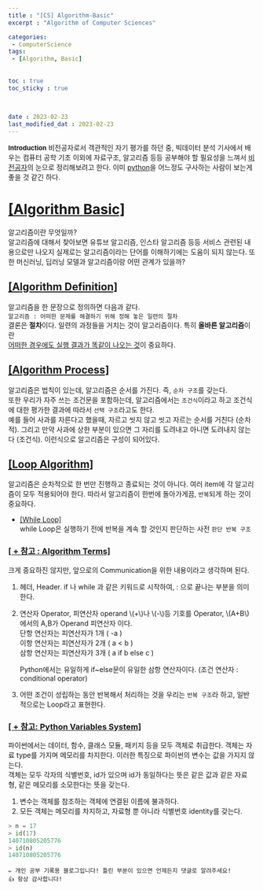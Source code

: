 ```yaml
--- 
title : "[CS] Algorithm-Basic"
excerpt : "Algorithm of Computer Sciences"

categories: 
 - ComputerScience
tags: 
 - [Algorithm, Basic]
 
 
toc : true
toc_sticky : true

  
 
date : 2023-02-23
last_modified_dat : 2023-02-23
---
```

<div class='notice' markdown='1'>
<b><font size='2'>Introduction</font></b>  
비전공자로서 객관적인 자기 평가를 하던 중, 빅데이터 분석 기사에서 배우는 컴퓨터 공학 기초 이외에  
자료구조, 알고리즘 등등 공부해야 할 필요성을 느껴서 <u>비전공자</u>의 눈으로 정리해보려고 한다.  
이미 <u>python</u>을 어느정도 구사하는 사람이 보는게 좋을 것 같긴 하다.
</div>

# **<u>[Algorithm Basic]</u>**
알고리즘이란 무엇일까?  
알고리즘에 대해서 찾아보면 유튜브 알고리즘, 인스타 알고리즘 등등 서비스 관련된 내용으로만 나오지 실제로는 알고리즘이라는 단어를 이해하기에는 도움이 되지 않는다. 또한 머신러닝, 딥러닝 모델과 알고리즘이랑 어떤 관계가 있을까?  

## **<u>[Algorithm Definition]</u>**
알고리즘을 한 문장으로 정의하면 다음과 같다.  
`알고리즘 : 어떠한 문제를 해결하기 위해 정해 놓은 일련의 절차`  
결론은 **절차**이다. 일련의 과정들을 거치는 것이 알고리즘이다. 특히 **올바른 알고리즘**이란  
<u>어떠한 경우에도 실행 결과가 똑같이 나오는 것</u>이 중요하다.

## **<u>[Algorithm Process]</u>**
알고리즘은 법칙이 있는데, 알고리즘은 순서를 가진다. 즉, `순차 구조`를 갖는다.  
또한 우리가 자주 쓰는 조건문을 포함하는데, 알고리즘에서는 `조건식`이라고 하고 조건식에 대한 평가한 결과에 따라서 `선택 구조`라고도 한다.  
예를 들어 사과를 자른다고 했을때, 자르고 씻지 않고 씻고 자르는 순서를 거친다 (순차적). 그리고 만약 사과에 상한 부분이 있으면 그 자리를 도려내고 아니면 도려내지 않는다 (조건식). 이런식으로 알고리즘은 구성이 되어있다.

## **<u>[Loop Algorithm]</u>**
알고리즘은 순차적으로 한 번만 진행하고 종료되는 것이 아니다. 여러 item에 각 알고리즘이 모두 적용되어야 한다. 따라서 알고리즘이 한번에 돌아가게끔, `반복`되게 하는 것이 중요하다.  



* <u>[While Loop]</u>  
  while Loop은 실행하기 전에 반복을 계속 할 것인지 판단하는 사전 `판단 반복 구조`  

### **<u>[ + 참고 : Algorithm Terms]</u>**
크게 중요하진 않지만, 앞으로의 Communication을 위한 내용이라고 생각하며 된다.  
1. 헤더, Header.
   if 나 while 과 같은 키워드로 시작하여, : 으로 끝나는 부분을 의미한다.
2. 연산자 Operator, 피연산자 operand
   \\(+\\)나 \\(-\\)등 기호를 Operator, \\(A+B\\)에서의 A,B가 Operand 피연산자 이다.  
   단항 연산자는 피연산자가 1개 ( -a )  
   이항 연산자는 피연산자가 2개 ( a < b )  
   삼항 연산자는 피연산자가 3개 ( a if b else c )   
   
   Python에서는 유일하게 if~else문이 유일한 삼항 연산자이다. (조건 연산자 : conditional operator)
3. 어떤 조건이 성립하는 동안 반복해서 처리하는 것을 우리는 `반복 구조`라 하고, 일반적으로는 Loop라고 표현한다.

### **<u>[ + 참고: Python Variables System]</u>**
파이썬에서는 데이터, 함수, 클래스 모듈, 패키지 등을 모두 객체로 취급한다. 객체는 자료 type를 가지며 메모리를 차지한다. 이러한 특징으로 파이썬의 변수는 값을 가지지 않는다.  
객체는 모두 각자의 식별번호, id가 있으며 id가 동일하다는 뜻은 같은 값과 같은 자료형, 같은 메모리를 소모한다는 뜻을 갖는다.  

1. 변수는 객체를 참조하는 객체에 연결된 이름에 불과하다.
2. 모든 객체는 메모리를 차지하고, 자료형 뿐 아니라 식별번호 identity를 갖는다.

~~~python
> n = 17
> id(17)
140710805205776
> id(n)
140710805205776
~~~

```
✏️ 개인 공부 기록용 블로그입니다! 틀린 부분이 있으면 언제든지 댓글로 알려주세요!
👍 항상 감사합니다!
```